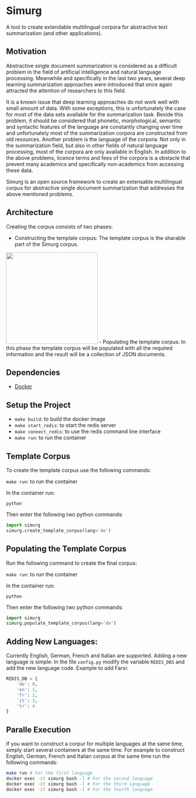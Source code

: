 # Simurg

A tool to create extendable multilingual corpora for abstractive text summarization (and other applications).
## Motivation
Abstractive single document summarization is considered as a difficult problem in the field of artificial intelligence and natural language processing. Meanwhile and specifically in the last two years, several deep learning summarization approaches were introduced that once again attracted the attention of researchers to this field.

It is a known issue that deep learning approaches do not work well with small amount of data. With some exceptions, this is unfortunately the case for most of the data sets available for the summarization task. Beside this problem, it should be considered that phonetic, morphological, semantic and syntactic features of the language are constantly changing over time and unfortunately most of the summarization corpora are constructed from old resources. Another problem is the language of the corpora. Not only in the summarization field, but also in other fields of natural language processing, most of the corpora are only available in English. In addition to the above problems, licence terms and fees of the corpora is a obstacle that prevent many academics and specifically non-academics from accessing these data.

Simurg is an open source framework to create an extensable multilingual corpus for abstractive single document summarization that addresses the above mentioned problems.

## Architecture
Creating the corpus consists of two phases:
- Constructing the template corpus: The template corpus is the sharable part of the Simurg corpus.

<img src="https://github.com/pasmod/simurg/blob/master/images/architecture.jpg" width="250">
- Populating the template corpus: In this phase the template corpus will be populated with all the required information and the result will be a collection of JSON documents.

## Dependencies
- [Docker](https://www.docker.com/)

## Setup the Project
- ```make build```: to build the docker image
- ```make start_redis```: to start the redis server
- ```make connect_redis```: to use the redis command line interface
- ```make run```: to run the container

## Template Corpus
To create the template corpus use the following commands:

```make run```: to run the container

In the container run:

```python```

Then enter the following two python commands:
```python
import simurg
simurg.create_template_corpus(lang='de')
```

## Populating the Template Corpus
Run the following command to create the final corpus:

```make run```: to run the container

In the container run:

```python```

Then enter the following two python commands:
```python
import simurg
simurg.populate_template_corpus(lang='de')
```

## Adding New Languages:
Currently English, German, French and Italian are supported. Adding a new language is simple:
In the file ```config.py``` modify the variable ```REDIS_DBS``` and add the new language code. Example to add Farsi:
```python
REDIS_DB = {
    'de': 0,
    'en': 1,
    'fr': 2,
    'it': 3,
    'tr': 4
}
```

## Paralle Execution
If you want to construct a corpur for multiple languages at the same time, simply start several containers at the same time. For example to construct English, German, French and Italian corpus at the same time run the following commands:
```bash
make run # For the first language
docker exec -it simurg bash -l # For the second language
docker exec -it simurg bash -l # For the third language
docker exec -it simurg bash -l # For the fourth language
```
